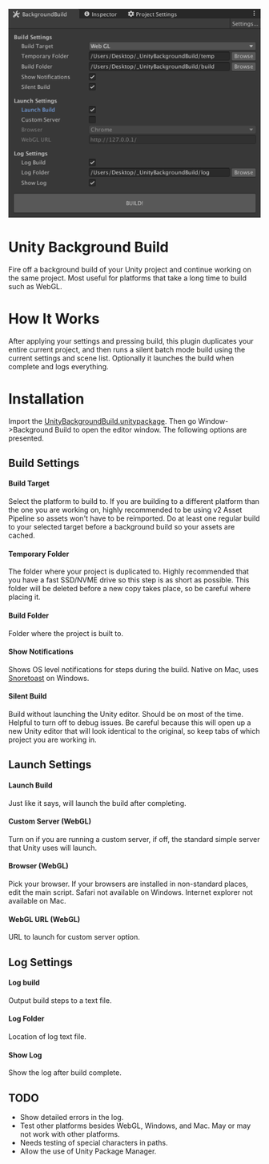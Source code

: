 ![](Screenshot.png)

# Unity Background Build
Fire off a background build of your Unity project and continue working on the same project. Most useful for platforms that take a long time to build such as WebGL.

# How It Works
After applying your settings and pressing build, this plugin duplicates your entire current project, and then runs a silent batch mode build using the current settings and scene list.  Optionally it launches the build when complete and logs everything.  

# Installation
Import the [UnityBackgroundBuild.unitypackage](https://github.com/RelativeDistance/UnityBackgroundBuild/raw/master/Assets/UnityBackgroundBuild.unitypackage).  Then go Window->Background Build to open the editor window.  The following options are presented.

## Build Settings

#### Build Target
Select the platform to build to.  If you are building to a different platform than the one you are working on, highly recommended to be using v2 Asset Pipeline so assets won't have to be reimported.  Do at least one regular build to your selected target before a background build so your assets are cached.

#### Temporary Folder
The folder where your project is duplicated to.  Highly recommended that you have a fast SSD/NVME drive so this step is as short as possible.  This folder will be deleted before a new copy takes place, so be careful where placing it.

#### Build Folder
Folder where the project is built to.

#### Show Notifications
Shows OS level notifications for steps during the build.  Native on Mac, uses [Snoretoast](https://github.com/KDE/snoretoast) on Windows.

#### Silent Build
Build without launching the Unity editor. Should be on most of the time.  Helpful to turn off to debug issues.  Be careful because this will open up a new Unity editor that will look identical to the original, so keep tabs of which project you are working in.

## Launch Settings

#### Launch Build
Just like it says, will launch the build after completing.  

#### Custom Server (WebGL)
Turn on if you are running a custom server, if off, the standard simple server that Unity uses will launch.

#### Browser (WebGL)
Pick your browser.  If your browsers are installed in non-standard places, edit the main script.  Safari not available on Windows.  Internet explorer not available on Mac.

#### WebGL URL (WebGL)
URL to launch for custom server option.

## Log Settings

#### Log build
Output build steps to a text file.

#### Log Folder
Location of log text file.

#### Show Log
Show the log after build complete.

## TODO
- Show detailed errors in the log.
- Test other platforms besides WebGL, Windows, and Mac. May or may not work with other platforms.
- Needs testing of special characters in paths.
- Allow the use of Unity Package Manager.

